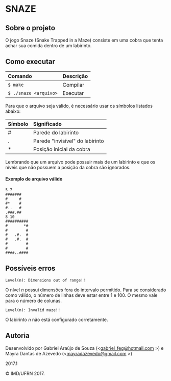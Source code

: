 # SNAZE

## Sobre o projeto

O jogo Snaze (Snake Trapped in a Maze) consiste em uma cobra que tenta achar sua comida dentro de um labirinto.

## Como executar

|  Comando           | Descrição  |
| :-----| :-------------|
| ```$ make``` | Compilar | 
| ```$ ./snaze <arquivo>``` | Executar | 

Para que o arquivo seja válido, é necessário usar os símbolos listados abaixo:

| Símbolo     | Significado           |
| :------------- |:-------------|
| #      | Parede do labirinto |
| .      | Parede "invisível" do labirinto   | 
| *      | Posição inicial da cobra   |

Lembrando que um arquivo pode possuir mais de um labirinto e que os 
níveis que não possuem a posição da cobra são ignorados.

#### Exemplo de arquivo válido
```
5 7
#######
#     #
#*    #
#..   #
.###.##
8 10
##########
#       *#
#        #
#   .#.  #
#   .#.  #
#        #
#        #
####..####
```

## Possíveis erros


`Level(n): Dimensions out of range!!`

O nível *n* possui dimensões fora do intervalo permitido. Para se considerado como válido, o número de linhas 
deve estar entre 1 e 100. O mesmo vale para o número de colunas.<br/>


`Level(n): Invalid maze!!` 

O labirinto *n* não está configurado corretamente.<br/>


## Autoria

Desenvolvido por Gabriel Araújo de Souza (<gabriel_feg@hotmail.com >) e Mayra Dantas de Azevedo (<mayradazevedo@gmail.com >)

2017.1

&copy; IMD/UFRN 2017.
